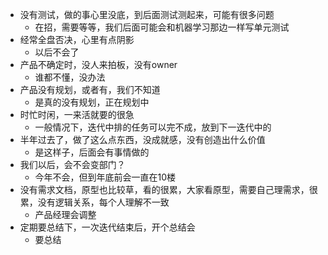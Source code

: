- 没有测试，做的事心里没底，到后面测试测起来，可能有很多问题
  - 在招，需要等等，我们后面可能会和机器学习那边一样写单元测试
- 经常全盘否决，心里有点阴影
  - 以后不会了
- 产品不确定时，没人来拍板，没有owner
  - 谁都不懂，没办法
- 产品没有规划，或者有，我们不知道
  - 是真的没有规划，正在规划中
- 时忙时闲，一来活就要的很急
  - 一般情况下，迭代中排的任务可以完不成，放到下一迭代中的
- 半年过去了，做了这么点东西，没成就感，没有创造出什么价值
  - 是这样子，后面会有事情做的
- 我们以后，会不会变部门？
  - 今年不会，但到年底前会一直在10楼
- 没有需求文档，原型也比较草，看的很累，大家看原型，需要自己理需求，很累，没有逻辑关系，每个人理解不一致
  - 产品经理会调整
- 定期要总结下，一次迭代结束后，开个总结会
  - 要总结

